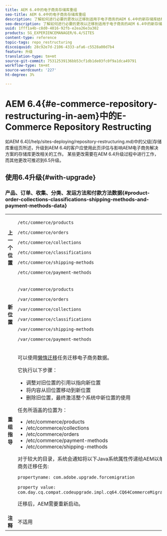 ```yaml
---
title: AEM 6.4中的电子商务存储库重组
seo-title: AEM 6.4中的电子商务存储库重组
description: 了解如何进行必要的更改以迁移到适用于电子商务的AEM 6.4中的新存储库结构。
seo-description: 了解如何进行必要的更改以迁移到适用于电子商务的AEM 6.4中的新存储库结构。
uuid: 1fff1a4b-c8d0-4016-92fb-e2ea26e3a302
products: SG_EXPERIENCEMANAGER/6.4/SITES
content-type: reference
topic-tags: repo_restructuring
discoiquuid: 28c92e7d-2106-4333-afa6-c5528a00d7b4
feature: 升级
translation-type: tm+mt
source-git-commit: 75312539136bb53cf1db1de03fc0f9a1dca49791
workflow-type: tm+mt
source-wordcount: '227'
ht-degree: 3%

---
```



# AEM 6.4{#e-commerce-repository-restructuring-in-aem}中的E-Commerce Repository Restructing

如AEM 6.4](/help/sites-deploying/repository-restructuring.md)中的父级[存储库重组页所述，升级到AEM 6.4的客户应使用此页评估与影响AEM电子商务解决方案的存储库更改相关的工作。 某些更改需要在AEM 6.4升级过程中进行工作，而其他更改可推迟到6.5升级。

## 使用6.4升级{#with-upgrade}

### 产品、订单、收集、分类、发运方法和付款方法数据{#product-order-collections-classifications-shipping-methods-and-payment-methods-data}

<table> 
 <tbody>
  <tr>
   <td><strong>上一个位置</strong></td> 
   <td><p><code>/etc/commerce/products</code></p> <p><code>/etc/commerce/orders</code></p> <p><code>/etc/commerce/collections</code></p> <p><code>/etc/commerce/classifications</code></p> <p><code>/etc/commerce/shipping-methods</code></p> <p><code>/etc/commerce/payment-methods</code></p> </td> 
  </tr>
  <tr>
   <td><strong>新位置</strong></td> 
   <td><p><code>/var/commerce/products</code></p> <p><code>/var/commerce/orders</code></p> <p><code>/var/commerce/collections</code></p> <p><code>/var/commerce/classifications</code></p> <p><code>/var/commerce/shipping-methods</code></p> <p><code>/var/commerce/payment-methods</code></p> </td> 
  </tr>
  <tr>
   <td><strong>重组指导</strong></td> 
   <td><p>可以使用<a href="/help/sites-deploying/lazy-content-migration.md" target="_blank">懒惰迁移</a>任务迁移电子商务数据。</p> <p>它执行以下步骤：</p> 
    <ul> 
     <li>调整对旧位置的引用以指向新位置</li> 
     <li>将内容从旧位置移动到新位置</li> 
     <li>删除旧位置，最终激活整个系统中新位置的使用</li> 
    </ul> <p>任务所涵盖的位置为：</p> 
    <ul> 
     <li>/etc/commerce/products</li> 
     <li>/etc/commerce/collections<br /> </li> 
     <li>/etc/commerce/orders<br /> </li> 
     <li>/etc/commerce/payment-methods<br /> </li> 
     <li>/etc/commerce/shipping-methods<br /> </li> 
    </ul> <p>对于较大的目录，系统会通知将以下Java系统属性传递给AEM以单独运行商务迁移任务:</p> <p><code>propertyname: com.adobe.upgrade.forcemigration</code></p> <p><code>property value: com.day.cq.compat.codeupgrade.impl.cq64.CQ64CommerceMigrationTask</code></p> <p>迁移后，AEM需要重新启动。</p> </td> 
  </tr>
  <tr>
   <td><strong>注释</strong></td> 
   <td>不适用<br /> </td> 
  </tr>
 </tbody>
</table>


